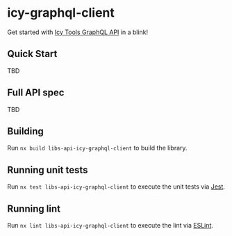 # icy-graphql-client

Get started with [Icy Tools GraphQL API](https://developers.icy.tools/) in a blink!

## Quick Start

TBD

## Full API spec

TBD

## Building

Run `nx build libs-api-icy-graphql-client` to build the library.

## Running unit tests

Run `nx test libs-api-icy-graphql-client` to execute the unit tests via [Jest](https://jestjs.io).

## Running lint

Run `nx lint libs-api-icy-graphql-client` to execute the lint via [ESLint](https://eslint.org/).
